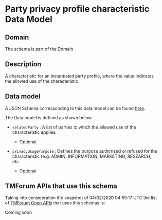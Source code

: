 # Party privacy profile characteristic Data Model

## Domain

The  schema is part of the  Domain

## Description

A characteristic for an instantiated party profile, where the value indicates the allowed use of the characteristic

## Data model

A JSON Schema corresponding to this data model can be found
[here](https://github.com/tmforum-rand/schemas/blob/candidates/EngagedParty/PartyPrivacyProfileCharacteristic.schema.json).

The Data model is defined as shown below:

- `relatedParty` : A list of parties to which the allowed use of the characteristic applies.

  - Optional


- `privacyUsagePurpose` : Defines the purpose authorized or refused for the characteristic (e.g. ADMIN, INFORMATION, MARKETING, RESEARCH, etc.

  - Optional






## TMForum APIs that use this schema

Taking into consideration the snapshot of 04/02/2020 04:59:17 UTC the list of [TMForum Open APIs](https://www.tmforum.org/open-apis/) that uses this schemas is:

Coming soon